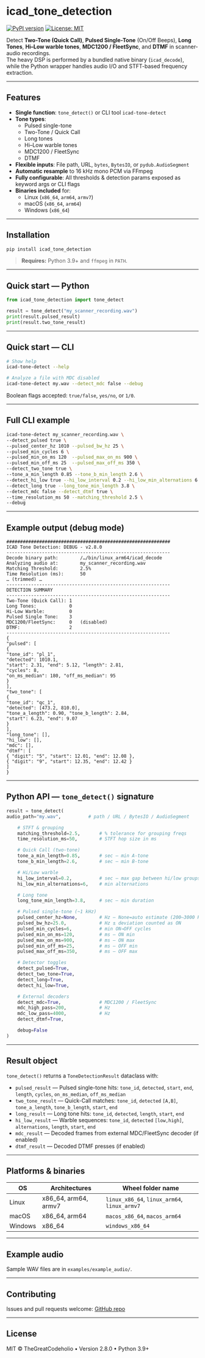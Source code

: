 # icad_tone_detection

[![PyPI version](https://badge.fury.io/py/icad_tone_detection.svg)](https://pypi.org/project/icad_tone_detection)
[![License: MIT](https://img.shields.io/badge/License-MIT-yellow.svg)](https://opensource.org/licenses/MIT)

Detect **Two-Tone (Quick Call)**, **Pulsed Single-Tone** (On/Off Beeps), **Long Tones**, **Hi–Low warble tones**, **MDC1200 / FleetSync**, and **DTMF** in scanner-audio recordings.  
The heavy DSP is performed by a bundled native binary (`icad_decode`), while the Python wrapper handles audio I/O and STFT-based frequency extraction.

---

## Features

- **Single function**: `tone_detect()` or CLI tool `icad-tone-detect`
- **Tone types**:
  - Pulsed single-tone
  - Two-Tone / Quick Call
  - Long tones
  - Hi–Low warble tones
  - MDC1200 / FleetSync
  - DTMF
- **Flexible inputs**: File path, URL, `bytes`, `BytesIO`, or `pydub.AudioSegment`
- **Automatic resample** to 16 kHz mono PCM via FFmpeg
- **Fully configurable**: All thresholds & detection params exposed as keyword args or CLI flags
- **Binaries included** for:
  - Linux (`x86_64`, `arm64`, `armv7`)
  - macOS (`x86_64`, `arm64`)
  - Windows (`x86_64`)

---

## Installation

```bash
pip install icad_tone_detection
```

> **Requires:** Python 3.9+ and `ffmpeg` in `PATH`.

---

## Quick start — Python

```python
from icad_tone_detection import tone_detect

result = tone_detect("my_scanner_recording.wav")
print(result.pulsed_result)
print(result.two_tone_result)
```

---

## Quick start — CLI

```bash
# Show help
icad-tone-detect --help

# Analyze a file with MDC disabled
icad-tone-detect my.wav --detect_mdc false --debug
```

Boolean flags accepted: `true/false`, `yes/no`, or `1/0`.

---

## Full CLI example

```bash
icad-tone-detect my_scanner_recording.wav \
--detect_pulsed true \
--pulsed_center_hz 1010 --pulsed_bw_hz 25 \
--pulsed_min_cycles 6 \
--pulsed_min_on_ms 120  --pulsed_max_on_ms 900 \
--pulsed_min_off_ms 25  --pulsed_max_off_ms 350 \
--detect_two_tone true \
--tone_a_min_length 0.85 --tone_b_min_length 2.6 \
--detect_hi_low true --hi_low_interval 0.2 --hi_low_min_alternations 6 \
--detect_long true --long_tone_min_length 3.8 \
--detect_mdc false --detect_dtmf true \
--time_resolution_ms 50 --matching_threshold 2.5 \
--debug
```

---

## Example output (debug mode)

```text
############################################################
ICAD Tone Detection: DEBUG - v2.8.0
------------------------------------------------------------
Decode binary path:        /…/bin/linux_arm64/icad_decode
Analyzing audio at:        my_scanner_recording.wav
Matching Threshold:        2.5%
Time Resolution (ms):      50
… (trimmed) …
------------------------------------------------------------
DETECTION SUMMARY
------------------------------------------------------------
Two-Tone (Quick Call): 1
Long Tones:            0
Hi-Low Warble:         0
Pulsed Single Tone:    3
MDC1200/FleetSync:     0   (disabled)
DTMF:                  2
------------------------------------------------------------
{
"pulsed": [
{
"tone_id": "pl_1",
"detected": 1010.1,
"start": 2.31, "end": 5.12, "length": 2.81,
"cycles": 8,
"on_ms_median": 180, "off_ms_median": 95
}
],
"two_tone": [
{
"tone_id": "qc_1",
"detected": [473.2, 810.0],
"tone_a_length": 0.90, "tone_b_length": 2.84,
"start": 6.23, "end": 9.07
}
],
"long_tone": [],
"hi_low": [],
"mdc": [],
"dtmf": [
{ "digit": "5", "start": 12.01, "end": 12.08 },
{ "digit": "9", "start": 12.35, "end": 12.42 }
]
}
```

---

## Python API — `tone_detect()` signature

```python
result = tone_detect(
audio_path="my.wav",          # path / URL / BytesIO / AudioSegment

    # STFT & grouping
    matching_threshold=2.5,       # % tolerance for grouping freqs
    time_resolution_ms=50,        # STFT hop size in ms

    # Quick Call (two-tone)
    tone_a_min_length=0.85,       # sec – min A-tone
    tone_b_min_length=2.6,        # sec – min B-tone

    # Hi/Low warble
    hi_low_interval=0.2,          # sec – max gap between hi/low groups
    hi_low_min_alternations=6,    # min alternations

    # Long tone
    long_tone_min_length=3.8,     # sec – min duration

    # Pulsed single-tone (~1 kHz)
    pulsed_center_hz=None,        # Hz – None=auto estimate (200–3000 Hz)
    pulsed_bw_hz=25.0,            # Hz ± deviation counted as ON
    pulsed_min_cycles=6,          # min ON→OFF cycles
    pulsed_min_on_ms=120,         # ms – ON min
    pulsed_max_on_ms=900,         # ms – ON max
    pulsed_min_off_ms=25,         # ms – OFF min
    pulsed_max_off_ms=350,        # ms – OFF max

    # Detector toggles
    detect_pulsed=True,
    detect_two_tone=True,
    detect_long=True,
    detect_hi_low=True,

    # External decoders
    detect_mdc=True,              # MDC1200 / FleetSync
    mdc_high_pass=200,            # Hz
    mdc_low_pass=4000,            # Hz
    detect_dtmf=True,

    debug=False
)
```

---

## Result object

`tone_detect()` returns a `ToneDetectionResult` dataclass with:

- `pulsed_result` — Pulsed single-tone hits: `tone_id`, `detected`, `start`, `end`, `length`, `cycles`, `on_ms_median`, `off_ms_median`
- `two_tone_result` — Quick-Call matches: `tone_id`, `detected` `[A,B]`, `tone_a_length`, `tone_b_length`, `start`, `end`
- `long_result` — Long tone hits: `tone_id`, `detected`, `length`, `start`, `end`
- `hi_low_result` — Warble sequences: `tone_id`, `detected` `[low,high]`, `alternations`, `length`, `start`, `end`
- `mdc_result` — Decoded frames from external MDC/FleetSync decoder (if enabled)
- `dtmf_result` — Decoded DTMF presses (if enabled)

---

## Platforms & binaries

| OS      | Architectures        | Wheel folder name              |
|---------|----------------------|---------------------------------|
| Linux   | x86_64, arm64, armv7 | `linux_x86_64`, `linux_arm64`, `linux_armv7` |
| macOS   | x86_64, arm64        | `macos_x86_64`, `macos_arm64`  |
| Windows | x86_64               | `windows_x86_64`               |

---

## Example audio

Sample WAV files are in `examples/example_audio/`.

---

## Contributing

Issues and pull requests welcome: [GitHub repo](https://github.com/thegreatcodeholio/icad_tone_detection)

---

## License

MIT © TheGreatCodeholio • Version 2.8.0 • Python 3.9+
